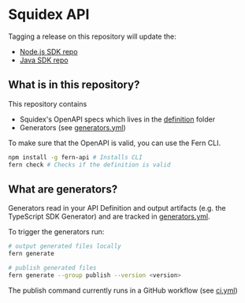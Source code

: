 # Squidex API

Tagging a release on this repository will update the:

- [Node.js SDK repo](https://github.com/squidex/sdk-node)
- [Java SDK repo](https://github.com/squidex/sdk-java)

## What is in this repository?

This repository contains

- Squidex's OpenAPI specs which lives in the [definition](./fern/openapi/) folder
- Generators (see [generators.yml](./fern/generators.yml))

To make sure that the OpenAPI is valid, you can use the Fern CLI.

```bash
npm install -g fern-api # Installs CLI
fern check # Checks if the definition is valid
```

## What are generators?

Generators read in your API Definition and output artifacts (e.g. the TypeScript SDK Generator) and are tracked in [generators.yml](./fern/api/generators.yml).

To trigger the generators run:

```bash
# output generated files locally
fern generate

# publish generated files
fern generate --group publish --version <version>
```

The publish command currently runs in a GitHub workflow (see [ci.yml](.github/workflows/ci.yml#L32))
